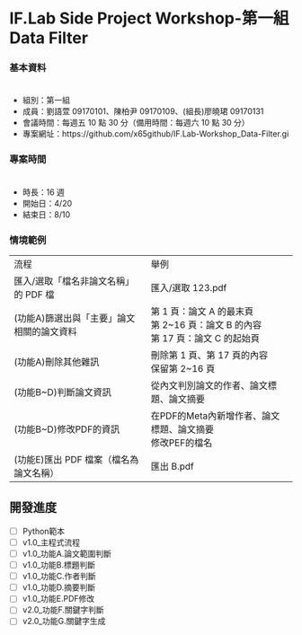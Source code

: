 # IF.Lab Side Project Workshop-第一組 Data Filter

### 基本資料
<ul>
　<li>組別：第一組</li>
  <li>成員：劉語萱 09170101、陳柏尹 09170109、(組長)廖曉珺 09170131</li>
  <li>會議時間：每週五 10 點 30 分（備用時間：每週六 10 點 30 分）</li>
  <li>專案網址：https://github.com/x65github/IF.Lab-Workshop_Data-Filter.gi</li>
</ul>

### 專案時間
<ul>
　<li>時長：16 週</li>
  <li>開始日：4/20</li>
  <li>結束日：8/10</li>
</ul>

### 情境範例
<table>
  <tr>
    <td>流程</td>
    <td>舉例</td>
  </tr>
  <tr>
    <td>匯入/選取「檔名非論文名稱」的 PDF 檔</td>
    <td>匯入/選取 123.pdf</td>
  </tr>
  <tr>
    <td>(功能A)篩選出與「主要」論文相關的論文資料</td>
    <td>第 1 頁：論文 A 的最末頁<br>第 2~16 頁：論文 B 的內容<br>第 17 頁：論文 C 的起始頁</td>
  </tr>
  <tr>
    <td>(功能A)刪除其他雜訊</td>
    <td>刪除第 1 頁、第 17 頁的內容<br>保留第 2~16 頁</td>
  </tr>
  <tr>
    <td>(功能B~D)判斷論文資訊</td>
    <td>從內文判別論文的作者、論文標題、論文摘要</td>
  </tr>
  <tr>
    <td>(功能B~D)修改PDF的資訊</td>
    <td>在PDF的Meta內新增作者、論文標題、論文摘要<br>修改PEF的檔名</td>
  </tr>
  <tr>
    <td>(功能E)匯出 PDF 檔案（檔名為論文名稱）</td>
    <td>匯出 B.pdf</td>
  </tr>
</table>

## 開發進度
- [ ] Python範本
- [ ] v1.0_主程式流程
- [ ] v1.0_功能A.論文範圍判斷
- [ ] v1.0_功能B.標題判斷
- [ ] v1.0_功能C.作者判斷
- [ ] v1.0_功能D.摘要判斷
- [ ] v1.0_功能E.PDF修改
- [ ] v2.0_功能F.關鍵字判斷
- [ ] v2.0_功能G.關鍵字生成

